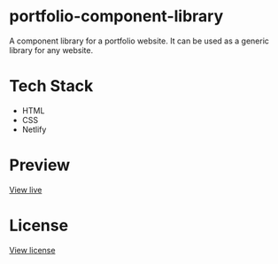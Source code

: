 # portfolio-component-library

A component library for a portfolio website. It can be used as a generic library for any website.
 
# Tech Stack

* HTML
* CSS
* Netlify

# Preview

[View live](https://gautam-bm-portfolio-component-library.netlify.app/)

# License

[View license](https://github.com/gautam-balamurali/portfolio-component-library/blob/main/LICENSE.md)
